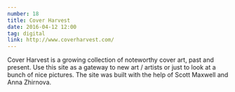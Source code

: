 ```yaml
---
number: 18
title: Cover Harvest
date: 2016-04-12 12:00
tag: digital
link: http://www.coverharvest.com/
---
```


Cover Harvest is a growing collection of noteworthy cover art, past and present. Use this site as a gateway to new art / artists or just to look at a bunch of nice pictures. The site was built with the help of Scott Maxwell and Anna Zhirnova.
